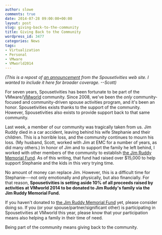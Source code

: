 ```yaml
---
author: slowe
comments: true
date: 2014-07-28 09:00:00+00:00
layout: post
slug: giving-back-to-the-community
title: Giving Back to the Community
wordpress_id: 3477
categories: News
tags:
- Virtualization
- Personal
- VMware
- VMworld2014
---
```


_(This is a repost of [an announcement](http://spousetivities.com/2014/07/giving-back-to-the-community/) from the Spousetivities web site. I wanted to include it here for broader coverage. --Scott)_

For seven years, Spousetivities has been fortunate to be part of the VMware/[VMworld](http://www.vmworld.com/index.jspa) community. Since 2008, we've been the _only_ community-focused and community-driven spouse activities program, and it's been an honor. Spousetivities exists thanks to the support of the community. However, Spousetivities also exists to provide support back to that same community.

Last week, a member of our community was tragically taken from us. Jim Ruddy died in a car accident, leaving behind his wife Stephanie and their children. This is a horrible loss, and the community continues to mourn his loss. (My husband, Scott, worked with Jim at EMC for a number of years, as did many others.) In honor of Jim and to support the family he left behind, I worked with other members of the community to establish [the Jim Ruddy Memorial Fund](https://www.crowdrise.com/fundraise-and-volunteer/donations/jimruddymemorialfund/crystallowe). As of this writing, that fund had raised over $15,000 to help support Stephanie and the kids in this very trying time.

No amount of money can replace Jim. However, this is a difficult time for Stephanie---not only emotionally and physically, but also financially. For that reason, **Spousetivities is setting aside 10% of all proceeds raised by activities at VMworld 2014 to be donated to Jim Ruddy's family via the Jim Ruddy Memorial Fund.**

If you haven't donated to [the Jim Ruddy Memorial Fund](https://www.crowdrise.com/fundraise-and-volunteer/donations/jimruddymemorialfund/crystallowe) yet, please consider doing so. If you (or your spouse/partner/significant other) is participating in Spousetivities at VMworld this year, please know that your participation means also helping a family in their time of need.

Being part of the community means giving back to the community.
